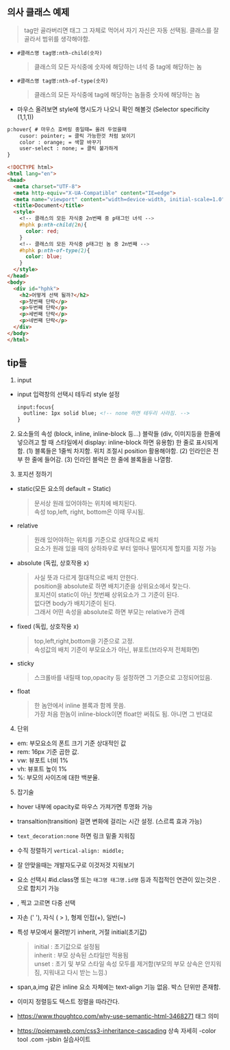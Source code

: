 ## 의사 클래스 예제

> tag만 골라버리면 태그 그 자체로 먹어서 자기 자신은 자동 선택됨. 클래스를 잘 골라서 범위를 생각해야함.

- `#클래스명 tag명:nth-child(숫자)`
  
  > 클래스의 모든 자식중에 숫자에 해당하는 녀석 중 tag에 해당하는 놈 
- `#클래스명 tag명:nth-of-type(숫자)`
  
  > 클래스의 모든 자식중에 tag에 해당하는 놈들중 숫자에 해당하는 놈
- 마우스 올려보면 style에 명시도가 나오니 확인 해볼것 (Selector specificity (1,1,1))

```html
p:hover{ # 마우스 호버링 중일때= 올려 두었을때
    cusor: pointer; = 클릭 가능한것 처럼 보이기
    color : orange; = 색깔 바꾸기
    user-select : none; = 클릭 불가하게
}
```

```html
<!DOCTYPE html>
<html lang="en">
<head>
  <meta charset="UTF-8">
  <meta http-equiv="X-UA-Compatible" content="IE=edge">
  <meta name="viewport" content="width=device-width, initial-scale=1.0">
  <title>Document</title>
  <style>
    <!-- 클래스의 모든 자식중 2n번째 중 p태그인 녀석 -->
    #hphk p:nth-child(2n){ 
      color: red;
    }
    <!-- 클래스의 모든 자식중 p태그인 놈 중 2n번째 -->
    #hphk p:nth-of-type(2){
      color: blue;
    }
  </style>
</head>
<body>
  <div id="hphk">
    <h2>어떻게 선택 될까?</h2>
    <p>첫번째 단락</p>
    <p>두번째 단락</p>
    <p>세번째 단락</p>
    <p>네번째 단락</p>
  </div>
</body>
</html>
```

## tip들

1. input
- input 입력창의 선택시 테두리 style 설정
  
  ```html
  input:focus{
    outline: 1px solid blue; <!-- none 하면 테두리 사라짐. -->
  }
  ```
2. 요소들의 속성 (block, inline, inline-block 등...)
   블락들 (div, 이미지등을 한줄에 넣으려고 할 때
   스타일에서 display: inline-block 하면 유용함)
   한 줄로 표시되게함.
   (1) 블록들은 1줄씩 차지함. 위치 조절시 position 활용해야함.
   (2) 인라인은 전부 한 줄에 들어감.
   (3) 인라인 블럭은 한 줄에 블록들을 나열함.

3. 포지션 정하기
- static(모든 요소의 default = Static)
  
  > 문서상 원래 있어야하는 위치에 배치된다.<br>
  > 속성 top,left, right, bottom은 이때 무시됨.

- relative
  
  > 원래 있어야하는 위치를 기준으로 상대적으로 배치<br>
  > 요소가 원래 있을 때의 상하좌우로 부터 얼마나 떨어지게 할지를 지정 가능

- absolute (독립, 상호작용 x)
  
  > 사실 뜻과 다르게 절대적으로 배치 안한다.<br>
  > position을 absolute로 하면 배치기준을 상위요소에서 찾는다.<br>
  > 포지션이 static이 아닌 첫번째 상위요소가 그 기준이 된다.<br>
  > 없다면 body가 배치기준이 된다.<br>
  > 그래서 어떤 속성을 absolute로 하면 부모는 relative가 관례

- fixed (독립, 상호작용 x)
  
  > top,left,right,bottom을 기준으로 고정.<br>
  > 속성값의 배치 기준이 부모요소가 아닌, 뷰포트(브라우저 전체화면)

- sticky
  
  > 스크롤바를 내릴때 top,opacity 등 설정하면 그 기준으로 고정되어있음.

- float
  
  > 한 놈안에서 inline 블록과 함께 못씀.<br>
  > 가장 처음 한놈이 inline-block이면 float만 써줘도 됨. 아니면 그 반대로
4. 단위
- em: 부모요소의 폰트 크기 기준 상대적인 값
- rem: 16px 기준 곱한 값.
- vw: 뷰포트 너비 1%
- vh: 뷰포트 높이 1%
- %: 부모의 사이즈에 대한 백분율.
5. 잡기술
- hover 내부에 opacity로 마우스 가져가면 투명화 가능

- transaltion(transition) 걸면 변화에 걸리는 시간 설정. (스르륵 효과 가능)

- `text_decoration:none` 하면 링크 밑줄 지워짐

- 수직 정렬하기 `vertical-align: middle;`

- 잘 안맞을때는 개발자도구로 이것저것 지워보기

- 요소 선택시 #id.class명 또는 `태그명 태그명.id명` 등과 직접적인 연관이 있는것은 .으로 합치기 가능

- , 찍고 고르면 다중 선택

- 자손 (' '), 자식 ( > ), 형제 인접(+), 일반(~)

- 특성 부모에서 물려받기 inherit, 거절 initial(초기값)
  
  > initial : 초기값으로 설정됨<br>
  > inherit : 부모 상속된 스타일만 적용됨<br>
  > unset : 초기 및 부모 스타일 속성 모두를 제거함(부모의 부모 상속은 안지워짐, 지워내고 다시 받는 느낌.)<br>

- span,a,img 같은 inline 요소 자체에는 text-align 기능 없음. 박스 단위만 존재함.

- 이미지 정렬등도 텍스트 정렬을 따라간다.

- https://www.thoughtco.com/why-use-semantic-html-3468271 태그 의미

- https://poiemaweb.com/css3-inheritance-cascading 상속 자세히
  -color tool .com
  -jsbin 실습사이트